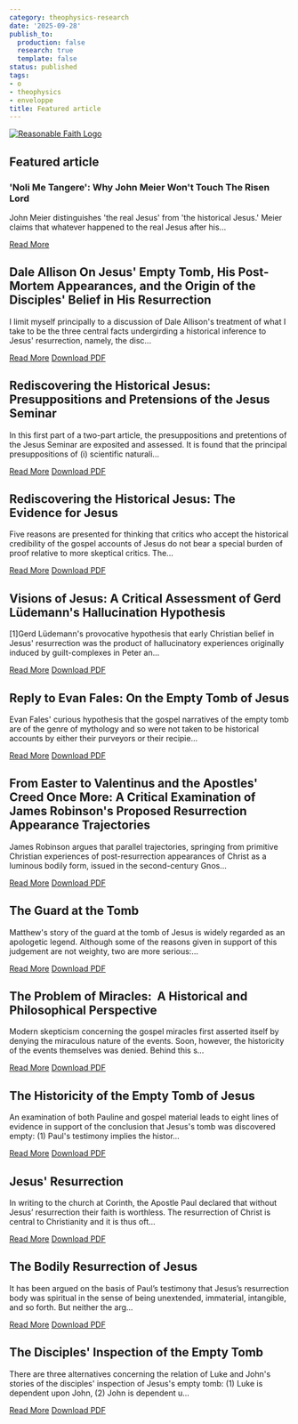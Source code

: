 ```yaml
---
category: theophysics-research
date: '2025-09-28'
publish_to:
  production: false
  research: true
  template: false
status: published
tags:
- o
- theophysics
- enveloppe
title: Featured article
---
```

   
[![Reasonable Faith Logo](https://www.reasonablefaith.org/images/uploads/logo-reasonable-faith-white_1.png)](https://www.reasonablefaith.org/)   
   
## Featured article   
   
### 'Noli Me Tangere': Why John Meier Won't Touch The Risen Lord   
   
John Meier distinguishes 'the real Jesus' from 'the historical Jesus.' Meier claims that whatever happened to the real Jesus after his...   
   
[Read More](https://www.reasonablefaith.org/writings/scholarly-writings/historical-jesus/noli-me-tangere-why-john-meier-wont-touch-the-risen-lord/)   
   
## Dale Allison On Jesus' Empty Tomb, His Post-Mortem Appearances, and the Origin of the Disciples' Belief in His Resurrection   
   
I limit myself principally to a discussion of Dale Allison's treatment of what I take to be the three central facts undergirding a historical inference to Jesus' resurrection, namely, the disc...   
   
[Read More](https://www.reasonablefaith.org/writings/scholarly-writings/historical-jesus/dale-allison-on-jesus-empty-tomb-his-post-mortem-appearances-and-the-origin/) [Download PDF](https://www.reasonablefaith.org/images/uploads/Dale_Allison_On_Jesus_Empty_Tomb%2C_His_Post-Mortem_Appearances%2C_and_the_Origin_of_the_Disciples_Belief_in_His_Resurrection.pdf)   
   
## Rediscovering the Historical Jesus: Presuppositions and Pretensions of the Jesus Seminar   
   
In this first part of a two-part article, the presuppositions and pretentions of the Jesus Seminar are exposited and assessed. It is found that the principal presuppositions of (i) scientific naturali...   
   
[Read More](https://www.reasonablefaith.org/writings/scholarly-writings/historical-jesus/rediscovering-the-historical-jesus-presuppositions-and-pretensions-of-the-j/) [Download PDF](https://www.reasonablefaith.org/images/uploads/Rediscovering_the_Historical_Jesus_Presuppositions_and_Pretensions_of_the_Jesus_Seminar.pdf)   
   
## Rediscovering the Historical Jesus: The Evidence for Jesus   
   
Five reasons are presented for thinking that critics who accept the historical credibility of the gospel accounts of Jesus do not bear a special burden of proof relative to more skeptical critics. The...   
   
[Read More](https://www.reasonablefaith.org/writings/scholarly-writings/historical-jesus/rediscovering-the-historical-jesus-the-evidence-for-jesus/) [Download PDF](https://www.reasonablefaith.org/images/uploads/Rediscovering_the_Historical_Jesus_The_Evidence_for_Jesus.pdf)   
   
## Visions of Jesus: A Critical Assessment of Gerd Lüdemann's Hallucination Hypothesis   
   
\[1\]Gerd Lüdemann's provocative hypothesis that early Christian belief in Jesus' resurrection was the product of hallucinatory experiences originally induced by guilt-complexes in Peter an...   
   
[Read More](https://www.reasonablefaith.org/writings/scholarly-writings/historical-jesus/visions-of-jesus-a-critical-assessment-of-gerd-ludemanns-hallucination-hypo/) [Download PDF](https://www.reasonablefaith.org/images/uploads/Visions_of_Jesus_A_Critical_Assessment_of_Gerd_Lu%CC%88demanns_Hallucination_Hypothesis.docx)   
   
## Reply to Evan Fales: On the Empty Tomb of Jesus   
   
Evan Fales' curious hypothesis that the gospel narratives of the empty tomb are of the genre of mythology and so were not taken to be historical accounts by either their purveyors or their recipie...   
   
[Read More](https://www.reasonablefaith.org/writings/scholarly-writings/historical-jesus/reply-to-evan-fales-on-the-empty-tomb-of-jesus/) [Download PDF](https://www.reasonablefaith.org/images/uploads/Reply_to_Evan_Fales_On_the_Empty_Tomb_of_Jesus.pdf)   
   
## From Easter to Valentinus and the Apostles' Creed Once More: A Critical Examination of James Robinson's Proposed Resurrection Appearance Trajectories   
   
James Robinson argues that parallel trajectories, springing from primitive Christian experiences of post-resurrection appearances of Christ as a luminous bodily form, issued in the second-century Gnos...   
   
[Read More](https://www.reasonablefaith.org/writings/scholarly-writings/historical-jesus/from-easter-to-valentinus-and-the-apostles-creed-once-more-a-critical-exami/) [Download PDF](https://www.reasonablefaith.org/images/uploads/From_Easter_to_Valentinus_and_the_Apostles_Creed_Once_More.pdf)   
   
## The Guard at the Tomb   
   
Matthew's story of the guard at the tomb of Jesus is widely regarded as an apologetic legend. Although some of the reasons given in support of this judgement are not weighty, two are more serious:...   
   
[Read More](https://www.reasonablefaith.org/writings/scholarly-writings/historical-jesus/the-guard-at-the-tomb/) [Download PDF](https://www.reasonablefaith.org/images/uploads/The_Guard_at_the_Tomb.pdf)   
   
## The Problem of Miracles:  A Historical and Philosophical Perspective   
   
Modern skepticism concerning the gospel miracles first asserted itself by denying the miraculous nature of the events. Soon, however, the historicity of the events themselves was denied. Behind this s...   
   
[Read More](https://www.reasonablefaith.org/writings/scholarly-writings/historical-jesus/the-problem-of-miracles-a-historical-and-philosophical-perspective/) [Download PDF](https://www.reasonablefaith.org/images/uploads/The_Problem_of_Miracles_A_Historical_and_Philosophical_Perspective.pdf)   
   
## The Historicity of the Empty Tomb of Jesus   
   
An examination of both Pauline and gospel material leads to eight lines of evidence in support of the conclusion that Jesus's tomb was discovered empty: (1) Paul's testimony implies the histor...   
   
[Read More](https://www.reasonablefaith.org/writings/scholarly-writings/historical-jesus/the-historicity-of-the-empty-tomb-of-jesus/) [Download PDF](https://www.reasonablefaith.org/images/uploads/The_Historicity_of_the_Empty_Tomb_of_Jesus.pdf)   
   
## Jesus' Resurrection   
   
In writing to the church at Corinth, the Apostle Paul declared that without Jesus’ resurrection their faith is worthless. The resurrection of Christ is central to Christianity and it is thus oft...   
   
[Read More](https://www.reasonablefaith.org/writings/scholarly-writings/historical-jesus/jesus-resurrection/) [Download PDF](https://www.reasonablefaith.org/images/uploads/Jesus_Resurrection.pdf)   
   
## The Bodily Resurrection of Jesus   
   
It has been argued on the basis of Paul’s testimony that Jesus’s resurrection body was spiritual in the sense of being unextended, immaterial, intangible, and so forth. But neither the arg...   
   
[Read More](https://www.reasonablefaith.org/writings/scholarly-writings/historical-jesus/the-bodily-resurrection-of-jesus/) [Download PDF](https://www.reasonablefaith.org/images/uploads/The_Bodily_Resurrection_of_Jesus.pdf)   
   
## The Disciples' Inspection of the Empty Tomb   
   
There are three alternatives concerning the relation of Luke and John's stories of the disciples' inspection of Jesus's empty tomb: (1) Luke is dependent upon John, (2) John is dependent u...   
   
[Read More](https://www.reasonablefaith.org/writings/scholarly-writings/historical-jesus/the-disciples-inspection-of-the-empty-tomb/) [Download PDF](https://www.reasonablefaith.org/images/uploads/The_Disciples_Inspection_of_the_Empty_Tomb.pdf)